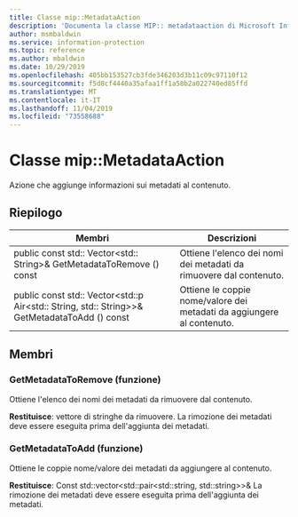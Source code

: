 ```yaml
---
title: Classe mip::MetadataAction
description: 'Documenta la classe MIP:: metadataaction di Microsoft Information Protection (MIP) SDK.'
author: msmbaldwin
ms.service: information-protection
ms.topic: reference
ms.author: mbaldwin
ms.date: 10/29/2019
ms.openlocfilehash: 405bb153527cb3fde346203d3b11c09c97110f12
ms.sourcegitcommit: f5d8cf4440a35afaa1ff1a58b2a022740ed85ffd
ms.translationtype: MT
ms.contentlocale: it-IT
ms.lasthandoff: 11/04/2019
ms.locfileid: "73558688"
---
```

# <a name="class-mipmetadataaction"></a>Classe mip::MetadataAction 
Azione che aggiunge informazioni sui metadati al contenuto.
  
## <a name="summary"></a>Riepilogo
 Membri                        | Descrizioni                                
--------------------------------|---------------------------------------------
public const std:: Vector\<std:: String\>& GetMetadataToRemove () const  |  Ottiene l'elenco dei nomi dei metadati da rimuovere dal contenuto.
public const std:: Vector\<std::p Air\<std:: String, std:: String\>\>& GetMetadataToAdd () const  |  Ottiene le coppie nome/valore dei metadati da aggiungere al contenuto.
  
## <a name="members"></a>Membri
  
### <a name="getmetadatatoremove-function"></a>GetMetadataToRemove (funzione)
Ottiene l'elenco dei nomi dei metadati da rimuovere dal contenuto.

  
**Restituisce**: vettore di stringhe da rimuovere. La rimozione dei metadati deve essere eseguita prima dell'aggiunta dei metadati.
  
### <a name="getmetadatatoadd-function"></a>GetMetadataToAdd (funzione)
Ottiene le coppie nome/valore dei metadati da aggiungere al contenuto.

  
**Restituisce**: Const std::vector<std::pair<std::string, std::string>>& La rimozione dei metadati deve essere eseguita prima dell'aggiunta dei metadati.